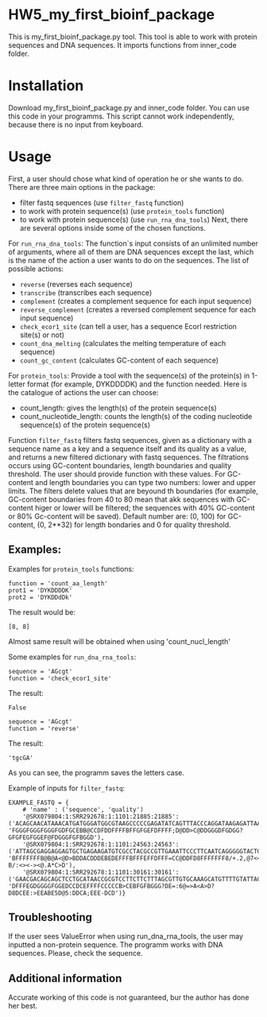 # HW5_my_first_bioinf_package
This is my_first_bioinf_package.py tool. This tool is able to work with protein sequences and DNA sequences. It imports functions from inner_code folder. 
# Installation
Download my_first_bioinf_package.py and inner_code folder. You can use this code in your programms. This script cannot work independently, because there is no input from keyboard. 
# Usage
First, a user should chose what kind of operation he or she wants to do. There are three main options in the package:
- filter fastq sequences (use `filter_fastq` function) 
- to work with protein sequence(s) (use `protein_tools` function)
- to work with protein sequence(s) (use `run_rna_dna_tools`)
Next, there are several options inside some of the chosen functions.

For `run_rna_dna_tools`:
The function`s input consists of an unlimited number of arguments, where all of them are DNA sequences except the last, which is the name of the action a user wants to do on the sequences. The list of possible actions:
- `reverse` (reverses each sequence)
- `transcribe` (transcribes each sequence)
- `complement` (creates a complement sequence for each input sequence)
- `reverse_complement` (creates a reversed complement sequence for each input sequence)
- `check_ecor1_site` (can tell a user, has a sequence EcorI restriction site(s) or not)
- `count_dna_melting` (calculates the melting temperature of each sequence)
- `count_gc_content` (calculates GC-content of each sequence)

For `protein_tools`:
Provide a tool with the sequence(s) of the protein(s) in 1-letter format (for example, DYKDDDDK) and the function needed. Here is the catalogue of actions the user can choose: 
- count_length: gives the length(s) of the protein sequence(s)  
- count_nucleotide_length: counts the length(s) of the coding nucleotide sequence(s) of the protein sequence(s)

Function `filter_fastq` filters fastq sequences, given as a dictionary with a sequence name as a key and a sequence itself and its quality as a value, and returns a new filtered dictionary with fastq sequences. The filtrations occurs using GC-content boundaries, length boundaries and quality threshold. The user should provide function with these values. For GC-content and length boundaries you can type two numbers: lower and upper limits. The filters delete values that are beyound th boundaries (for example, GC-content boundaries from 40 to 80 mean that akk sequences with GC-content higer or lower will be filtered; the sequences with 40% GC-content or 80% Gc-content will be saved). Default number are: (0, 100) for GC-content, (0, 2**32) for length bondaries and 0 for quality threshold.

## Examples: 
Examples for `protein_tools` functions:  
```
function = 'count_aa_length'
prot1 = 'DYKDDDDK'
prot2 = 'DYKDDdDk'
```
The result would be:
```
[8, 8]
```
Almost same result will be obtained when using 'count_nucl_length'

Some examples for `run_dna_rna_tools`:
```
sequence = 'AGcgt'
function = 'check_ecor1_site'
```
The result:
```
False
```
```
sequence = 'AGcgt'
function = 'reverse'
```
The result:
```
'tgcGA'
```
As you can see, the programm saves the letters case.

Example of inputs for `filter_fastq`:
```
EXAMPLE_FASTQ = {
    # 'name' : ('sequence', 'quality')
    '@SRX079804:1:SRR292678:1:1101:21885:21885': ('ACAGCAACATAAACATGATGGGATGGCGTAAGCCCCCGAGATATCAGTTTACCCAGGATAAGAGATTAAATTATGAGCAACATTATTAA', 'FGGGFGGGFGGGFGDFGCEBB@CCDFDDFFFFBFFGFGEFDFFFF;D@DD>C@DDGGGDFGDGG?GFGFEGFGGEF@FDGGGFGFBGGD'),
    '@SRX079804:1:SRR292678:1:1101:24563:24563': ('ATTAGCGAGGAGGAGTGCTGAGAAGATGTCGCCTACGCCGTTGAAATTCCCTTCAATCAGGGGGTACTGGAGGATACGAGTTTGTGTG', 'BFFFFFFFB@B@A<@D>BDDACDDDEBEDEFFFBFFFEFFDFFF=CC@DDFD8FFFFFFF8/+.2,@7<<:?B/:<><-><@.A*C>D'),
    '@SRX079804:1:SRR292678:1:1101:30161:30161': ('GAACGACAGCAGCTCCTGCATAACCGCGTCCTTCTTCTTTAGCGTTGTGCAAAGCATGTTTTGTATTACGGGCATCTCGAGCGAATC', 'DFFFEGDGGGGFGGEDCCDCEFFFFCCCCCB>CEBFGFBGGG?DE=:6@=>A<A>D?D8DCEE:>EEABE5D@5:DDCA;EEE-DCD')}
```



## Troubleshooting
If the user sees ValueError when using run_dna_rna_tools, the user may inputted a non-protein sequence. The programm works with DNA sequences. Please, check the sequence.

## Additional information
Accurate working of this code is not guaranteed, bur the author has done her best. 

